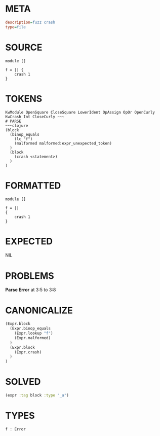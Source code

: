 # META
~~~ini
description=fuzz crash
type=file
~~~
# SOURCE
~~~roc
module []

f = || {
    crash 1
}
~~~
# TOKENS
~~~text
KwModule OpenSquare CloseSquare LowerIdent OpAssign OpOr OpenCurly KwCrash Int CloseCurly ~~~
# PARSE
~~~clojure
(block
  (binop_equals
    (lc "f")
    (malformed malformed:expr_unexpected_token)
  )
  (block
    (crash <statement>)
  )
)
~~~
# FORMATTED
~~~roc
module []

f = || 
{
	crash 1
}
~~~
# EXPECTED
NIL
# PROBLEMS
**Parse Error**
at 3:5 to 3:8

# CANONICALIZE
~~~clojure
(Expr.block
  (Expr.binop_equals
    (Expr.lookup "f")
    (Expr.malformed)
  )
  (Expr.block
    (Expr.crash)
  )
)
~~~
# SOLVED
~~~clojure
(expr :tag block :type "_a")
~~~
# TYPES
~~~roc
f : Error
~~~
